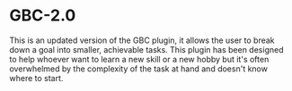 # GBC-2.0
This is an updated version of the GBC plugin, it allows the user to break down a goal into smaller, achievable tasks. This plugin has been designed to help whoever want to learn a new skill or a new hobby but it's often overwhelmed by the complexity of the task at hand and doesn't know where to start.
